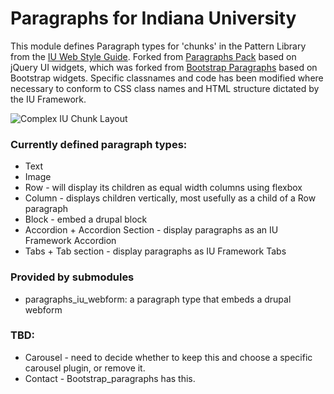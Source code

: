 # Paragraphs for Indiana University

This module defines Paragraph types for 'chunks' in the Pattern Library from
the [IU Web Style Guide][1].  Forked from [Paragraphs Pack][2] based on jQuery
UI widgets, which was forked from [Bootstrap Paragraphs][3] based on Bootstrap
widgets. Specific classnames and code has been modified where necessary to
conform to CSS class names and HTML structure dictated by the IU Framework.

![Complex IU Chunk Layout](https://styleguide.iu.edu/images/greybox2.png)


### Currently defined paragraph types:

* Text
* Image
* Row - will display its children as equal width columns using flexbox
* Column - displays children vertically, most usefully as a child of a Row paragraph
* Block - embed a drupal block
* Accordion + Accordion Section - display paragraphs as an IU Framework Accordion
* Tabs + Tab section - display paragraphs as IU Framework Tabs

### Provided by submodules
* paragraphs_iu_webform: a paragraph type that embeds a drupal webform

### TBD:
* Carousel - need to decide whether to keep this and choose a specific carousel plugin, or remove it.
* Contact - Bootstrap_paragraphs has this.

[1]: https://styleguide.iu.edu/pattern-library/chunks/index.html (IU Style Guide Chunks)
[2]: https://github.com/mishac/paragraphs_pack (Paragraphs Pack)
[3]: https://www.drupal.org/project/bootstrap_paragraphs (Bootstrap Paragraphs)
